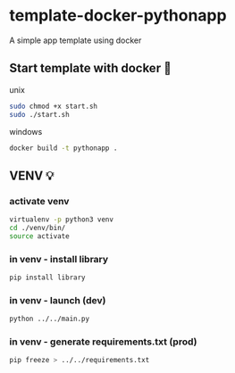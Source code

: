 # template-docker-pythonapp
A simple app template using docker

## Start template with docker :whale2:

unix

```sh
sudo chmod +x start.sh
sudo ./start.sh
```

windows

```sh
docker build -t pythonapp .
```

## VENV :bulb:

### activate venv

```sh
virtualenv -p python3 venv
cd ./venv/bin/
source activate
```
### in venv - install library

```sh
pip install library
```

### in venv - launch (dev)

```sh
python ../../main.py
```

### in venv - generate requirements.txt (prod)

```sh
pip freeze > ../../requirements.txt
```
